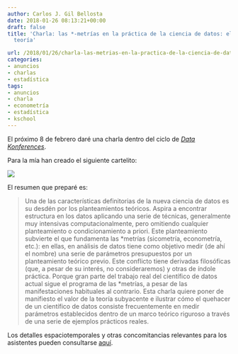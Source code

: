 ```yaml
---
author: Carlos J. Gil Bellosta
date: 2018-01-26 08:13:21+00:00
draft: false
title: 'Charla: las *-metrías en la práctica de la ciencia de datos: el papel de la
  teoría'

url: /2018/01/26/charla-las-metrias-en-la-practica-de-la-ciencia-de-datos-el-papel-de-la-teoria/
categories:
- anuncios
- charlas
- estadística
tags:
- anuncios
- charla
- econometría
- estadística
- kschool
---
```


El próximo 8 de febrero daré una charla dentro del ciclo de [_Data Konferences_](http://kschool.com/blog/eventos/kschool-convoca-las-primeras-data-konferences/).

Para la mía han creado el siguiente cartelito:

![](/wp-uploads/2018/01/DUUjqadX0AACqBn.jpg)


El resumen que preparé es:



<blockquote>Una de las características definitorias de la nueva ciencia de datos es su desdén por los planteamientos teóricos. Aspira a encontrar estructura en los datos aplicando una serie de técnicas, generalmente muy intensivas computacionalmente, pero omitiendo cualquier planteamiento o condicionamiento a priori. Este planteamiento subvierte el que fundamenta las *metrías (sicometría, econometría, etc.): en ellas, en análisis de datos tiene como objetivo medir (de ahí el nombre) una serie de parámetros presupuestos por un planteamiento teórico previo.
Este conflicto tiene derivadas filosóficas (que, a pesar de su interés, no consideraremos) y otras de índole práctica. Porque gran parte del trabajo real del científico de datos actual sigue el programa de las *metrías, a pesar de las manifestaciones habituales al contrario.
Esta charla quiere poner de manifiesto el valor de la teoría subyacente e ilustrar cómo el quehacer de un científico de datos consiste frecuentemente en medir parámetros establecidos dentro de un marco teórico riguroso a través de una serie de ejemplos prácticos reales.</blockquote>



Los detalles espaciotemporales y otras concomitancias relevantes para los asistentes pueden consultarse [aquí](https://www.eventbrite.es/e/entradas-data-konferences-42415586160?aff=es2).
